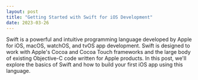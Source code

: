 ```yaml
---
layout: post
title: "Getting Started with Swift for iOS Development"
date: 2023-03-26
---
```


Swift is a powerful and intuitive programming language developed by Apple for iOS, macOS, watchOS, and tvOS app development. Swift is designed to work with Apple's Cocoa and Cocoa Touch frameworks and the large body of existing Objective-C code written for Apple products. In this post, we'll explore the basics of Swift and how to build your first iOS app using this language.
